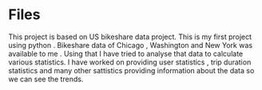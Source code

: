 # Files
This project is based on US bikeshare data project. This is my first project using python . Bikeshare data of Chicago , Washington and 
New York was available to me . Using that I have tried to analyse that data to calculate various statistics. I have worked on providing 
user statistics , trip duration statistics and many other sattistics providing information about the data so we can see the trends.

